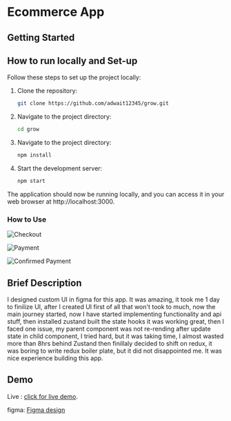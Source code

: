 # Ecommerce App

## Getting Started



  <a name="run-local"/>

  ## How to run locally and Set-up

  Follow these steps to set up the project locally:

1. Clone the repository:
   ```bash
   git clone https://github.com/adwait12345/grow.git
2. Navigate to the project directory:
    ```bash
    cd grow
3. Navigate to the project directory:
    ```bash
    npm install
3. Start the development server:
    ```bash
    npm start
The application should now be running locally, and you can access it in your web browser at http://localhost:3000.


### How to Use

![Checkout](https://github.com/adwait12345/grow/blob/master/public/Checkout.png?raw=true)

![Payment](https://github.com/adwait12345/grow/blob/master/public/Payment.png?raw=true)

![Confirmed Payment](https://github.com/adwait12345/grow/blob/master/public/Confirmed.png?raw=true)





<a name="demo"/>

## Brief Description
I designed custom UI in figma for this app. It was amazing, it took me 1 day to finilize UI,
after I created UI first of all that won't took to much, now the main journey started, now I have started implementing functionality and api stuff, then installed zustand built the state hooks it was working great, then I faced one issue, my parent component was not re-rending after update state in child component, I tried hard, but it was taking time, I almost wasted more than 8hrs behind Zustand then finillaly decided to shift on redux, it was boring to write redux boiler plate, but it did not disappointed me. It was nice experience building this app.




## Demo

Live : [click for live demo](https://grow-ashen.vercel.app/checkout).

figma: [Figma design](https://www.figma.com/file/DunALxKTyvcLJVMXXIHcR4/potato?type=design&node-id=87%3A530&mode=design&t=aoBg5Y2RchLXumJP-1)

  
